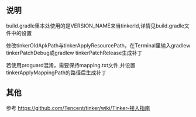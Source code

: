 ## 说明
build.gradle里本处使用的是VERSION_NAME来当tinkerId,详情见build.gradle文件中的设置

修改tinkerOldApkPath与tinkerApplyResourcePath，在Terminal里输入gradlew tinkerPatchDebug或gradlew tinkerPatchRelease生成补丁

若使用proguard混淆，需要保持mapping.txt文件,并设置tinkerApplyMappingPath的路径后生成补丁

## 其他
参考 https://github.com/Tencent/tinker/wiki/Tinker-接入指南


